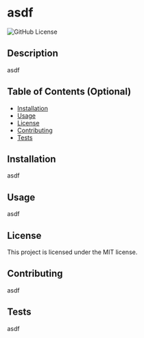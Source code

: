 # asdf
![GitHub License](https://img.shields.io/badge/license-MIT-blue) 

## Description 
asdf

## Table of Contents (Optional)
* [Installation](#installation)
* [Usage](#usage)
* [License](#license)
* [Contributing](#contributing)
* [Tests](#tests)

## Installation
asdf

## Usage 
asdf

## License
This project is licensed under the MIT license.

## Contributing
asdf

## Tests
asdf

